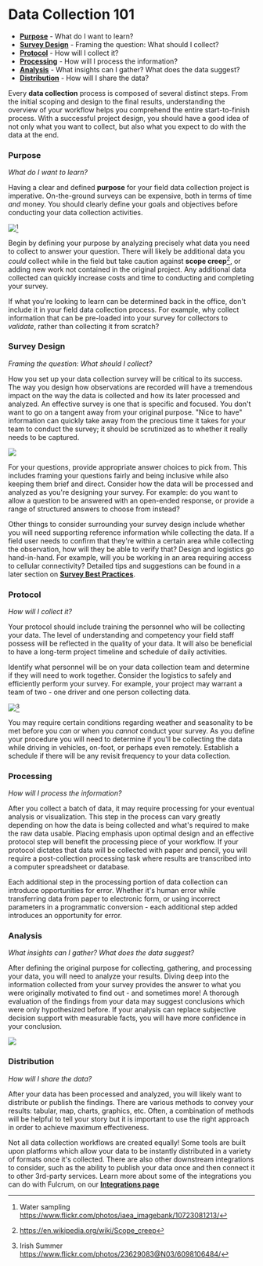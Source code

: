 # Data Collection 101

* [**Purpose**](#Purpose) - What do I want to learn?
* [**Survey Design**](#Survey-Design) - Framing the question: What should I collect?
* [**Protocol**](#Protocol) - How will I collect it?
* [**Processing**](#Processing) - How will I process the information?
* [**Analysis**](#Analysis) - What insights can I gather? What does the data suggest?
* [**Distribution**](#Distribution) - How will I share the data?

Every **data collection** process is composed of several distinct steps. From the initial scoping and design to the final results, understanding the overview of your workflow helps you comprehend the entire start-to-finish process. With a successful project design, you should have a good idea of not only what you want to collect, but also what you expect to do with the data at the end.

### Purpose <a id="Purpose"></a>

_What do I want to learn?_

Having a clear and defined **purpose** for your field data collection project is imperative. On-the-ground surveys can be expensive, both in terms of time _and_ money. You should clearly define your goals and objectives before conducting your data collection activities.

![](https://farm4.staticflickr.com/3739/10723081213_5db79638d0_k_d.jpg)[^1]

Begin by defining your purpose by analyzing precisely what data you need to collect to answer your question. There will likely be additional data you _could_ collect while in the field but take caution against **scope creep**[^2], or adding new work not contained in the original project. Any additional data collected can quickly increase costs and time to conducting and completing your survey.

If what you're looking to learn can be determined back in the office, don't include it in your field data collection process. For example, why collect information that can be pre-loaded into your survey for collectors to _validate_, rather than collecting it from scratch?

### Survey Design <a id="Survey-Design"></a>

_Framing the question: What should I collect?_

How you set up your data collection survey will be critical to its success. The way you design how observations are recorded will have a tremendous impact on the way the data is collected and how its later processed and analyzed. An effective survey is one that is specific and focused. You don't want to go on a tangent away from your original purpose. "Nice to have" information can quickly take away from the precious time it takes for your team to conduct the survey; it should be scrutinized as to whether it really needs to be captured.

![](http://www.fulcrumapp.com/assets/img/blog/record-linking.png)

For your questions, provide appropriate answer choices to pick from. This includes framing your questions fairly and being inclusive while also keeping them brief and direct. Consider how the data will be processed and analyzed as you're designing your survey. For example: do you want to allow a question to be answered with an open-ended response, or provide a range of structured answers to choose from instead?

Other things to consider surrounding your survey design include whether you will need supporting reference information while collecting the data. If a field user needs to confirm that they're within a certain area while collecting the observation, how will they be able to verify that? Design and logistics go hand-in-hand. For example, will you be working in an area requiring access to cellular connectivity? Detailed tips and suggestions can be found in a later section on [**Survey Best Practices**](survey-best-practices.md).

### Protocol <a id="Protocol"></a>

_How will I collect it?_

Your protocol should include training the personnel who will be collecting your data. The level of understanding and competency your field staff possess will be reflected in the quality of your data. It will also be beneficial to have a long-term project timeline and schedule of daily activities.

Identify what personnel will be on your data collection team and determine if they will need to work together. Consider the logistics to safely and efficiently perform your survey. For example, your project may warrant a team of two - one driver and one person collecting data.

![](https://farm7.staticflickr.com/6064/6098106484_c28ca2f92c_b_d.jpg)[^3]

You may require certain conditions regarding weather and seasonality to be met before you _can_ or when you _cannot_ conduct your survey. As you define your procedure you will need to determine if you'll be collecting the data while driving in vehicles, on-foot, or perhaps even remotely. Establish a schedule if there will be any revisit frequency to your data collection.

### Processing <a id="Processing"></a>

_How will I process the information?_

After you collect a batch of data, it may require processing for your eventual analysis or visualization. This step in the process can vary greatly depending on how the data is being collected and what's required to make the raw data usable. Placing emphasis upon optimal design and an effective protocol step will benefit the processing piece of your workflow. If your protocol dictates that data will be collected with paper and pencil, you will require a post-collection processing task where results are transcribed into a computer spreadsheet or database.

Each additional step in the processing portion of data collection can introduce opportunities for error. Whether it's human error while transferring data from paper to electronic form, or using incorrect parameters in a programmatic conversion - each additional step added introduces an opportunity for error.

### Analysis <a id="Analysis"></a>

_What insights can I gather? What does the data suggest?_

After defining the original purpose for collecting, gathering, and processing your data, you will need to analyze your results. Diving deep into the information collected from your survey provides the answer to what you were originally motivated to find out - and sometimes more! A thorough evaluation of the findings from your data may suggest conclusions which were only hypothesized before. If your analysis can replace subjective decision support with measurable facts, you will have more confidence in your conclusion.

![](http://www.fulcrumapp.com/assets/img/blog/tableau-wdc-featured.png)

### Distribution <a id="Distribution"></a>

_How will I share the data?_

After your data has been processed and analyzed, you will likely want to distribute or publish the findings. There are various methods to convey your results: tabular, map, charts, graphics, etc. Often, a combination of methods will be helpful to tell your story but it is important to use the right approach in order to achieve maximum effectiveness.

Not all data collection workflows are created equally! Some tools are built upon platforms which allow your data to be instantly distributed in a variety of formats once it's collected. There are also other downstream integrations to consider, such as the ability to publish your data once and then connect it to other 3rd-party services. Learn more about some of the integrations you can do with Fulcrum, on our [**Integrations page**](http://www.fulcrumapp.com/tour/extend/)

[^1]: Water sampling https://www.flickr.com/photos/iaea_imagebank/10723081213/
[^2]: https://en.wikipedia.org/wiki/Scope_creep
[^3]: Irish Summer https://www.flickr.com/photos/23629083@N03/6098106484/
